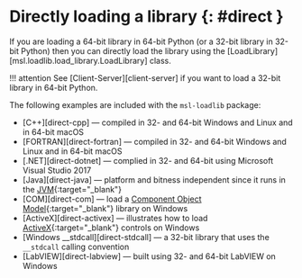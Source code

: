 # Directly loading a library {: #direct }

If you are loading a 64-bit library in 64-bit Python (or a 32-bit library in 32-bit Python) then you can directly load the library using the [LoadLibrary][msl.loadlib.load_library.LoadLibrary] class.

!!! attention
    See [Client-Server][client-server] if you want to load a 32-bit library in 64-bit Python.

The following examples are included with the `msl-loadlib` package:

* [C++][direct-cpp] &mdash; compiled in 32- and 64-bit Windows and Linux and in 64-bit macOS
* [FORTRAN][direct-fortran] &mdash; compiled in 32- and 64-bit Windows and Linux and in 64-bit macOS
* [.NET][direct-dotnet] &mdash; complied in 32- and 64-bit using Microsoft Visual Studio 2017
* [Java][direct-java] &mdash; platform and bitness independent since it runs in the [JVM]{:target="_blank"}
* [COM][direct-com] &mdash; load a [Component Object Model]{:target="_blank"} library on Windows
* [ActiveX][direct-activex] &mdash; illustrates how to load [ActiveX]{:target="_blank"} controls on Windows
* [Windows __stdcall][direct-stdcall] &mdash; a 32-bit library that uses the `__stdcall` calling convention
* [LabVIEW][direct-labview] &mdash; built using 32- and 64-bit LabVIEW on Windows

[Component Object Model]: https://learn.microsoft.com/en-us/windows/win32/com/component-object-model--com--portal
[JVM]: https://en.wikipedia.org/wiki/Java_virtual_machine
[ActiveX]: https://learn.microsoft.com/en-us/windows/win32/com/activex-controls
